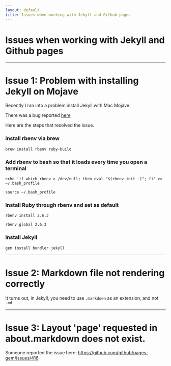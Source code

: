 ```yaml
---
layout: default
title: Issues when working with Jekyll and Github pages
---
```


# Issues when working with Jekyll and Github pages

---

# Issue 1: Problem with installing Jekyll on Mojave

Recently I ran into a problem install Jekyll with Mac Mojave. 

There was a bug reported [here](https://github.com/jekyll/jekyll/issues/7274) 

Here are the steps that resolved the issue.

### install rbenv via brew 
`brew install rbenv ruby-build`

### Add rbenv to bash so that it loads every time you open a terminal

`echo 'if which rbenv > /dev/null; then eval "$(rbenv init -)"; fi' >> ~/.bash_profile`

`source ~/.bash_profile`


### Install Ruby through rbenv and set as default

`rbenv install 2.6.3`

`rbenv global 2.6.3`

### Install Jekyll

`gem install bundler jekyll`

---

# Issue 2: Markdown file not rendering correctly

It turns out, in Jekyll, you need to use `.markdown` as an extension, and not `.md`

---

# Issue 3: Layout 'page' requested in about.markdown does not exist.

Someone reported the issue here: https://github.com/github/pages-gem/issues/416








